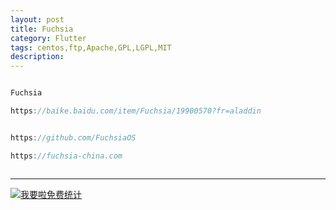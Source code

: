 ```yaml
---
layout: post
title: Fuchsia
category: Flutter
tags: centos,ftp,Apache,GPL,LGPL,MIT
description: 
---
```



```javascript

Fuchsia

https://baike.baidu.com/item/Fuchsia/19900570?fr=aladdin


https://github.com/FuchsiaOS

https://fuchsia-china.com



```

---


<script language="javascript" type="text/javascript" src="//js.users.51.la/19176892.js"></script>
<noscript><a href="//www.51.la/?19176892" target="_blank"><img alt="&#x6211;&#x8981;&#x5566;&#x514D;&#x8D39;&#x7EDF;&#x8BA1;" src="//img.users.51.la/19176892.asp" style="border:none" /></a></noscript>


